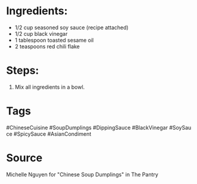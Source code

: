 # Ingredients:
- 1/2 cup seasoned soy sauce (recipe attached)
- 1/2 cup black vinegar
- 1 tablespoon toasted sesame oil
- 2 teaspoons red chili flake
# Steps:
1. Mix all ingredients in a bowl.
# Tags
#ChineseCuisine #SoupDumplings #DippingSauce #BlackVinegar #SoySauce #SpicySauce #AsianCondiment
# Source
Michelle Nguyen for "Chinese Soup Dumplings" in The Pantry